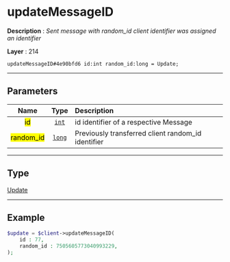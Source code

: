 # updateMessageID

**Description** : *Sent message with random\_id client identifier was assigned an identifier*

**Layer** : 214

```tl
updateMessageID#4e90bfd6 id:int random_id:long = Update;
```

---

## Parameters

| Name | Type | Description |
| :---: | :---: | :--- |
| <mark>id</mark> | [`int`](type/int) | id identifier of a respective Message |
| <mark>random_id</mark> | [`long`](type/long) | Previously transferred client random_id identifier |

---

## Type

[Update](type/Update)

---

## Example

```php
$update = $client->updateMessageID(
	id : 77,
	random_id : 7505605773040993229,
);
```